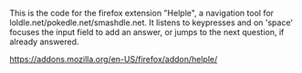 
This is the code for the firefox extension "Helple", a navigation tool for loldle.net/pokedle.net/smashdle.net. 
It listens to keypresses and on 'space' focuses the input field to add an answer, or jumps to the next question, if already answered.

https://addons.mozilla.org/en-US/firefox/addon/helple/
